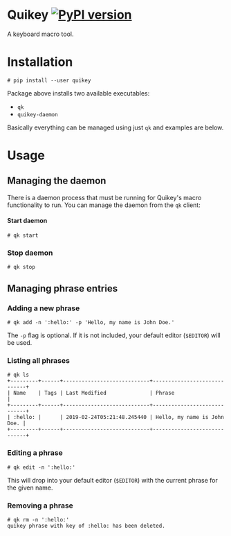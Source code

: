 # Quikey [![PyPI version](https://badge.fury.io/py/quikey.svg)](https://badge.fury.io/py/quikey)

A keyboard macro tool.

# Installation
```
# pip install --user quikey
```

Package above installs two available executables:
- `qk`
- `quikey-daemon`

Basically everything can be managed using just `qk` and examples are below.

# Usage

## Managing the daemon
There is a daemon process that must be running for Quikey's macro functionality to run. You can manage the daemon from the `qk` client:

#### Start daemon
```
# qk start
```

### Stop daemon
```
# qk stop
```

## Managing phrase entries
### Adding a new phrase
```
# qk add -n ':hello:' -p 'Hello, my name is John Doe.'
```

The `-p` flag is optional. If it is not included, your default editor (`$EDITOR`) will be used.

### Listing all phrases
```
# qk ls 
+---------+------+----------------------------+-----------------------------+
| Name    | Tags | Last Modified              | Phrase                      |
+---------+------+----------------------------+-----------------------------+
| :hello: |      | 2019-02-24T05:21:48.245440 | Hello, my name is John Doe. |
+---------+------+----------------------------+-----------------------------+

```
### Editing a phrase
```
# qk edit -n ':hello:'
```

This will drop into your default editor (`$EDITOR`) with the current phrase for the given name. 
### Removing a phrase
```
# qk rm -n ':hello:'
quikey phrase with key of :hello: has been deleted.
```
